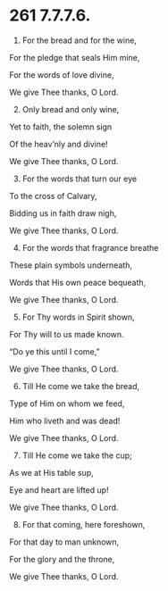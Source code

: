 # 261 7.7.7.6.

1.  For the bread and for the wine,

For the pledge that seals Him mine,

For the words of love divine,

We give Thee thanks, O Lord.

2.  Only bread and only wine,

Yet to faith, the solemn sign

Of the heav’nly and divine!

We give Thee thanks, O Lord.

3.  For the words that turn our eye

To the cross of Calvary,

Bidding us in faith draw nigh,

We give Thee thanks, O Lord.

4.  For the words that fragrance breathe

These plain symbols underneath,

Words that His own peace bequeath,

We give Thee thanks, O Lord.

5.  For Thy words in Spirit shown,

For Thy will to us made known.

“Do ye this until I come,”

We give Thee thanks, O Lord.

6.  Till He come we take the bread,

Type of Him on whom we feed,

Him who liveth and was dead!

We give Thee thanks, O Lord.

7.  Till He come we take the cup;

As we at His table sup,

Eye and heart are lifted up!

We give Thee thanks, O Lord.

8.  For that coming, here foreshown,

For that day to man unknown,

For the glory and the throne,

We give Thee thanks, O Lord.

